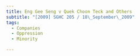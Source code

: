 ```yaml
---
title: Eng Gee Seng v Quek Choon Teck and Others 
subtitle: "[2009] SGHC 205 / 18\_September\_2009"
tags:
  - Companies
  - Oppression
  - Minority

---
```


